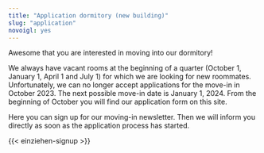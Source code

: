```yaml
---
title: "Application dormitory (new building)"
slug: "application"
novoigl: yes
---
```


<p>Awesome that you are interested in moving into our dormitory!

We always have vacant rooms at the beginning of a quarter (October 1, January 1, April 1 and July 1) for which we are looking for new roommates. Unfortunately, we can no longer accept applications for the move-in in October 2023. The next possible move-in date is January 1, 2024. From the beginning of October you will find our application form on this site.

Here you can sign up for our moving-in newsletter. Then we will inform you directly as soon as the application process has started.</p>

{{< einziehen-signup >}}
